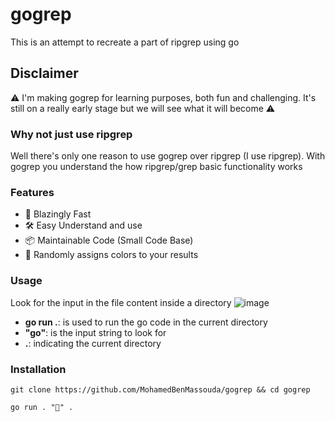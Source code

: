# gogrep
This is an attempt to recreate a part of ripgrep using go
## Disclaimer
⚠️ I'm making gogrep for learning purposes, both fun and challenging. It's still on a really early stage but we will see what it will become ⚠️

### Why not just use ripgrep
Well there's only one reason to use gogrep over ripgrep (I use ripgrep).
With gogrep you understand the how ripgrep/grep basic functionality works

### Features
- 🚀 Blazingly Fast
- 🛠️ Easy Understand and use
- 📦 Maintainable Code (Small Code Base)
- 🎨 Randomly assigns colors to your results

### Usage
Look for the input in the file content inside a directory
![image](https://github.com/MohamedBenMassouda/gogrep/assets/55658633/13cf13ac-66fd-4466-b206-13d38713c207) <br>
- <b>go run .</b>: is used to run the go code in the current directory
- <b>"go"</b>: is the input string to look for
- <b>.</b>: indicating the current directory

### Installation
```
git clone https://github.com/MohamedBenMassouda/gogrep && cd gogrep
```
```
go run . "🚀" .
```
